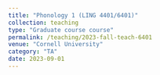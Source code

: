 ```yaml
---
title: "Phonology 1 (LING 4401/6401)"
collection: teaching
type: "Graduate course course"
permalink: /teaching/2023-fall-teach-6401
venue: "Cornell University"
category: "TA"
date: 2023-09-01
---
```

